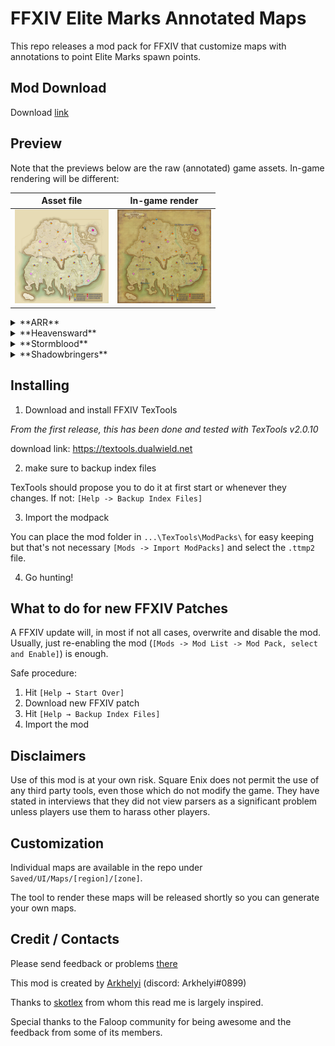 # FFXIV Elite Marks Annotated Maps

This repo releases a mod pack for FFXIV that customize maps with annotations to point Elite Marks spawn points.

## Mod Download

Download [link](https://github.com/RKI027/ffxiv-huntmaps/releases)

## Preview

Note that the previews below are the raw (annotated) game assets. In-game rendering will be different:

| Asset file | In-game render |
| :--------: | :------------: |
| <a href="https://raw.githubusercontent.com/RKI027/ffxiv-huntmaps/master/sample/kholusia-asset.png"><img src="https://raw.githubusercontent.com/RKI027/ffxiv-huntmaps/master/sample/kholusia-asset.png" width="150"/> | <a href="https://raw.githubusercontent.com/RKI027/ffxiv-huntmaps/master/sample/kholusia-in-game.png"><img src="https://raw.githubusercontent.com/RKI027/ffxiv-huntmaps/master/sample/kholusia-in-game.png" width="150"/> |

<details><summary>**ARR**</summary>

| Thanalan | La Noscea | The Black Shroud | Coerthas | Mor Dhona | 
| :---: | :---: | :---: | :---: | :---: | 
| <a href="https://raw.githubusercontent.com/RKI027/ffxiv-huntmaps/master/Saved/UI/Maps/Thanalan/Central Thanalan/w1f200_m.png"><img src="https://raw.githubusercontent.com/RKI027/ffxiv-huntmaps/master/Saved/UI/Maps/Thanalan/Central Thanalan/w1f200_m.png" width="150"/> |<a href="https://raw.githubusercontent.com/RKI027/ffxiv-huntmaps/master/Saved/UI/Maps/La Noscea/Eastern La Noscea/s1f301_m.png"><img src="https://raw.githubusercontent.com/RKI027/ffxiv-huntmaps/master/Saved/UI/Maps/La Noscea/Eastern La Noscea/s1f301_m.png" width="150"/> |<a href="https://raw.githubusercontent.com/RKI027/ffxiv-huntmaps/master/Saved/UI/Maps/The Black Shroud/Central Shroud/f1f100_m.png"><img src="https://raw.githubusercontent.com/RKI027/ffxiv-huntmaps/master/Saved/UI/Maps/The Black Shroud/Central Shroud/f1f100_m.png" width="150"/> |<a href="https://raw.githubusercontent.com/RKI027/ffxiv-huntmaps/master/Saved/UI/Maps/Coerthas/Coerthas Central Highlands/r1f100_m.png"><img src="https://raw.githubusercontent.com/RKI027/ffxiv-huntmaps/master/Saved/UI/Maps/Coerthas/Coerthas Central Highlands/r1f100_m.png" width="150"/> |<a href="https://raw.githubusercontent.com/RKI027/ffxiv-huntmaps/master/Saved/UI/Maps/Mor Dhona/Mor Dhona/l1f101_m.png"><img src="https://raw.githubusercontent.com/RKI027/ffxiv-huntmaps/master/Saved/UI/Maps/Mor Dhona/Mor Dhona/l1f101_m.png" width="150"/> |
| <a href="https://raw.githubusercontent.com/RKI027/ffxiv-huntmaps/master/Saved/UI/Maps/Thanalan/Eastern Thanalan/w1f300_m.png"><img src="https://raw.githubusercontent.com/RKI027/ffxiv-huntmaps/master/Saved/UI/Maps/Thanalan/Eastern Thanalan/w1f300_m.png" width="150"/> |<a href="https://raw.githubusercontent.com/RKI027/ffxiv-huntmaps/master/Saved/UI/Maps/La Noscea/Lower La Noscea/s1f200_m.png"><img src="https://raw.githubusercontent.com/RKI027/ffxiv-huntmaps/master/Saved/UI/Maps/La Noscea/Lower La Noscea/s1f200_m.png" width="150"/> |<a href="https://raw.githubusercontent.com/RKI027/ffxiv-huntmaps/master/Saved/UI/Maps/The Black Shroud/East Shroud/f1f200_m.png"><img src="https://raw.githubusercontent.com/RKI027/ffxiv-huntmaps/master/Saved/UI/Maps/The Black Shroud/East Shroud/f1f200_m.png" width="150"/> |   |    | 
| <a href="https://raw.githubusercontent.com/RKI027/ffxiv-huntmaps/master/Saved/UI/Maps/Thanalan/Northern Thanalan/w1f500_m.png"><img src="https://raw.githubusercontent.com/RKI027/ffxiv-huntmaps/master/Saved/UI/Maps/Thanalan/Northern Thanalan/w1f500_m.png" width="150"/> |<a href="https://raw.githubusercontent.com/RKI027/ffxiv-huntmaps/master/Saved/UI/Maps/La Noscea/Middle La Noscea/s1f100_m.png"><img src="https://raw.githubusercontent.com/RKI027/ffxiv-huntmaps/master/Saved/UI/Maps/La Noscea/Middle La Noscea/s1f100_m.png" width="150"/> |<a href="https://raw.githubusercontent.com/RKI027/ffxiv-huntmaps/master/Saved/UI/Maps/The Black Shroud/North Shroud/f1f400_m.png"><img src="https://raw.githubusercontent.com/RKI027/ffxiv-huntmaps/master/Saved/UI/Maps/The Black Shroud/North Shroud/f1f400_m.png" width="150"/> |   |    | 
| <a href="https://raw.githubusercontent.com/RKI027/ffxiv-huntmaps/master/Saved/UI/Maps/Thanalan/Southern Thanalan/w1f401_m.png"><img src="https://raw.githubusercontent.com/RKI027/ffxiv-huntmaps/master/Saved/UI/Maps/Thanalan/Southern Thanalan/w1f401_m.png" width="150"/> |<a href="https://raw.githubusercontent.com/RKI027/ffxiv-huntmaps/master/Saved/UI/Maps/La Noscea/Outer La Noscea/s1f600_m.png"><img src="https://raw.githubusercontent.com/RKI027/ffxiv-huntmaps/master/Saved/UI/Maps/La Noscea/Outer La Noscea/s1f600_m.png" width="150"/> |<a href="https://raw.githubusercontent.com/RKI027/ffxiv-huntmaps/master/Saved/UI/Maps/The Black Shroud/South Shroud/f1f300_m.png"><img src="https://raw.githubusercontent.com/RKI027/ffxiv-huntmaps/master/Saved/UI/Maps/The Black Shroud/South Shroud/f1f300_m.png" width="150"/> |   |    | 
| <a href="https://raw.githubusercontent.com/RKI027/ffxiv-huntmaps/master/Saved/UI/Maps/Thanalan/Western Thanalan/w1f100_m.png"><img src="https://raw.githubusercontent.com/RKI027/ffxiv-huntmaps/master/Saved/UI/Maps/Thanalan/Western Thanalan/w1f100_m.png" width="150"/> |<a href="https://raw.githubusercontent.com/RKI027/ffxiv-huntmaps/master/Saved/UI/Maps/La Noscea/Upper La Noscea/s1f500_m.png"><img src="https://raw.githubusercontent.com/RKI027/ffxiv-huntmaps/master/Saved/UI/Maps/La Noscea/Upper La Noscea/s1f500_m.png" width="150"/> |   |    |    | 
|    | <a href="https://raw.githubusercontent.com/RKI027/ffxiv-huntmaps/master/Saved/UI/Maps/La Noscea/Western La Noscea/s1f400_m.png"><img src="https://raw.githubusercontent.com/RKI027/ffxiv-huntmaps/master/Saved/UI/Maps/La Noscea/Western La Noscea/s1f400_m.png" width="150"/> |   |    |    |

</details>

<details><summary>**Heavensward**</summary>

| Coerthas | Dravania | Abalathia's Spine | 
| :---: | :---: | :---: | 
| <a href="https://raw.githubusercontent.com/RKI027/ffxiv-huntmaps/master/Saved/UI/Maps/Coerthas/Coerthas Western Highlands/r2f100_m.png"><img src="https://raw.githubusercontent.com/RKI027/ffxiv-huntmaps/master/Saved/UI/Maps/Coerthas/Coerthas Western Highlands/r2f100_m.png" width="150"/> |<a href="https://raw.githubusercontent.com/RKI027/ffxiv-huntmaps/master/Saved/UI/Maps/Dravania/The Dravanian Forelands/d2f100_m.png"><img src="https://raw.githubusercontent.com/RKI027/ffxiv-huntmaps/master/Saved/UI/Maps/Dravania/The Dravanian Forelands/d2f100_m.png" width="150"/> |<a href="https://raw.githubusercontent.com/RKI027/ffxiv-huntmaps/master/Saved/UI/Maps/Abalathia's Spine/Azys Lla/a2f200_m.png"><img src="https://raw.githubusercontent.com/RKI027/ffxiv-huntmaps/master/Saved/UI/Maps/Abalathia's Spine/Azys Lla/a2f200_m.png" width="150"/> |
|    | <a href="https://raw.githubusercontent.com/RKI027/ffxiv-huntmaps/master/Saved/UI/Maps/Dravania/The Dravanian Hinterlands/d2f200_m.png"><img src="https://raw.githubusercontent.com/RKI027/ffxiv-huntmaps/master/Saved/UI/Maps/Dravania/The Dravanian Hinterlands/d2f200_m.png" width="150"/> |<a href="https://raw.githubusercontent.com/RKI027/ffxiv-huntmaps/master/Saved/UI/Maps/Abalathia's Spine/The Sea of Clouds/a2f100_m.png"><img src="https://raw.githubusercontent.com/RKI027/ffxiv-huntmaps/master/Saved/UI/Maps/Abalathia's Spine/The Sea of Clouds/a2f100_m.png" width="150"/> |
|    | <a href="https://raw.githubusercontent.com/RKI027/ffxiv-huntmaps/master/Saved/UI/Maps/Dravania/The Churning Mists/d2f300_m.png"><img src="https://raw.githubusercontent.com/RKI027/ffxiv-huntmaps/master/Saved/UI/Maps/Dravania/The Churning Mists/d2f300_m.png" width="150"/> |   | 

</details>

<details><summary>**Stormblood**</summary>

| Gyr Abania | Othard | 
| :---: | :---: | 
| <a href="https://raw.githubusercontent.com/RKI027/ffxiv-huntmaps/master/Saved/UI/Maps/Gyr Abania/The Fringes/g3f100_m.png"><img src="https://raw.githubusercontent.com/RKI027/ffxiv-huntmaps/master/Saved/UI/Maps/Gyr Abania/The Fringes/g3f100_m.png" width="150"/> |<a href="https://raw.githubusercontent.com/RKI027/ffxiv-huntmaps/master/Saved/UI/Maps/Othard/The Azim Steppe/e3f300_m.png"><img src="https://raw.githubusercontent.com/RKI027/ffxiv-huntmaps/master/Saved/UI/Maps/Othard/The Azim Steppe/e3f300_m.png" width="150"/> |
| <a href="https://raw.githubusercontent.com/RKI027/ffxiv-huntmaps/master/Saved/UI/Maps/Gyr Abania/The Lochs/g3f300_m.png"><img src="https://raw.githubusercontent.com/RKI027/ffxiv-huntmaps/master/Saved/UI/Maps/Gyr Abania/The Lochs/g3f300_m.png" width="150"/> |<a href="https://raw.githubusercontent.com/RKI027/ffxiv-huntmaps/master/Saved/UI/Maps/Othard/The Ruby Sea/e3f100_m.png"><img src="https://raw.githubusercontent.com/RKI027/ffxiv-huntmaps/master/Saved/UI/Maps/Othard/The Ruby Sea/e3f100_m.png" width="150"/> |
| <a href="https://raw.githubusercontent.com/RKI027/ffxiv-huntmaps/master/Saved/UI/Maps/Gyr Abania/The Peaks/g3f200_m.png"><img src="https://raw.githubusercontent.com/RKI027/ffxiv-huntmaps/master/Saved/UI/Maps/Gyr Abania/The Peaks/g3f200_m.png" width="150"/> |<a href="https://raw.githubusercontent.com/RKI027/ffxiv-huntmaps/master/Saved/UI/Maps/Othard/Yanxia/e3f200_m.png"><img src="https://raw.githubusercontent.com/RKI027/ffxiv-huntmaps/master/Saved/UI/Maps/Othard/Yanxia/e3f200_m.png" width="150"/> |

</details>

<details><summary>**Shadowbringers**</summary>

| Norvrandt 1 | Norvrandt 2 | 
| :---: | :---: | 
| <a href="https://raw.githubusercontent.com/RKI027/ffxiv-huntmaps/master/Saved/UI/Maps/Norvrandt/Amh Araeng/n4f300_m.png"><img src="https://raw.githubusercontent.com/RKI027/ffxiv-huntmaps/master/Saved/UI/Maps/Norvrandt/Amh Araeng/n4f300_m.png" width="150"/> |<a href="https://raw.githubusercontent.com/RKI027/ffxiv-huntmaps/master/Saved/UI/Maps/Norvrandt/Lakeland/n4f100_m.png"><img src="https://raw.githubusercontent.com/RKI027/ffxiv-huntmaps/master/Saved/UI/Maps/Norvrandt/Lakeland/n4f100_m.png" width="150"/> |
| <a href="https://raw.githubusercontent.com/RKI027/ffxiv-huntmaps/master/Saved/UI/Maps/Norvrandt/Il Mheg/n4f400_m.png"><img src="https://raw.githubusercontent.com/RKI027/ffxiv-huntmaps/master/Saved/UI/Maps/Norvrandt/Il Mheg/n4f400_m.png" width="150"/> |<a href="https://raw.githubusercontent.com/RKI027/ffxiv-huntmaps/master/Saved/UI/Maps/Norvrandt/The Rak'tika Greatwood/n4f500_m.png"><img src="https://raw.githubusercontent.com/RKI027/ffxiv-huntmaps/master/Saved/UI/Maps/Norvrandt/The Rak'tika Greatwood/n4f500_m.png" width="150"/> |
| <a href="https://raw.githubusercontent.com/RKI027/ffxiv-huntmaps/master/Saved/UI/Maps/Norvrandt/Kholusia/n4f200_m.png"><img src="https://raw.githubusercontent.com/RKI027/ffxiv-huntmaps/master/Saved/UI/Maps/Norvrandt/Kholusia/n4f200_m.png" width="150"/> |<a href="https://raw.githubusercontent.com/RKI027/ffxiv-huntmaps/master/Saved/UI/Maps/Norvrandt/The Tempest/n4f600_m.png"><img src="https://raw.githubusercontent.com/RKI027/ffxiv-huntmaps/master/Saved/UI/Maps/Norvrandt/The Tempest/n4f600_m.png" width="150"/> |

</details>

## Installing

1. Download and install FFXIV TexTools

*From the first release, this has been done and tested with TexTools v2.0.10*

download link: https://textools.dualwield.net

2. make sure to backup index files

TexTools should propose you to do it at first start or whenever they changes. If not: `[Help -> Backup Index Files]`

3. Import the modpack

You can place the mod folder in `...\TexTools\ModPacks\` for easy keeping but that's not necessary
`[Mods -> Import ModPacks]` and select the `.ttmp2` file.

4. Go hunting!

## What to do for new FFXIV Patches

A FFXIV update will, in most if not all cases, overwrite and disable the mod.
Usually, just re-enabling the mod (`[Mods -> Mod List -> Mod Pack, select and Enable]`) is enough.

Safe procedure:

1. Hit `[Help → Start Over]`
2. Download new FFXIV patch
3. Hit `[Help → Backup Index Files]`
4. Import the mod

## Disclaimers

Use of this mod is at your own risk. Square Enix does not permit the use of any third party tools, even those which do not modify the game. They have stated in interviews that they did not view parsers as a significant problem unless players use them to harass other players.

## Customization

Individual maps are available in the repo under `Saved/UI/Maps/[region]/[zone]`.

The tool to render these maps will be released shortly so you can generate your own maps.

## Credit / Contacts

Please send feedback or problems [there](https://github.com/RKI027/ffxiv-huntmaps/issues)

This mod is created by [Arkhelyi](https://github.com/RKI027) (discord: Arkhelyi#0899)

Thanks to [skotlex](https://github.com/skotlex/ffxiv-material-ui) from whom this read me is largely inspired.

Special thanks to the Faloop community for being awesome and the feedback from some of its members.